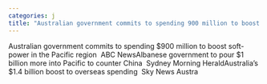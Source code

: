 ```yaml
---
categories: j
title: "Australian government commits to spending 900 million to boost softpower in the Pacific region  ABC News"
---
```

Australian government commits to spending $900 million to boost soft-power in the Pacific region&nbsp;&nbsp;ABC NewsAlbanese government to pour $1 billion more into Pacific to counter China&nbsp;&nbsp;Sydney Morning HeraldAustralia’s $1.4 billion boost to overseas spending&nbsp;&nbsp;Sky News Austra